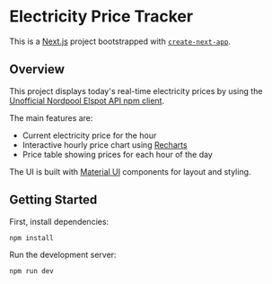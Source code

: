 # Electricity Price Tracker

This is a [Next.js](https://nextjs.org/) project bootstrapped with [`create-next-app`](https://github.com/vercel/next.js/tree/canary/packages/create-next-app).

## Overview

This project displays today's real-time electricity prices by using the [Unofficial Nordpool Elspot API npm client](https://github.com/samuelmr/nordpool-node?tab=readme-ov-file).

The main features are:

- Current electricity price for the hour
- Interactive hourly price chart using [Recharts](https://recharts.org)
- Price table showing prices for each hour of the day

The UI is built with [Material UI](https://mui.com/) components for layout and styling.

## Getting Started

First, install dependencies:

```bash
npm install
```

Run the development server:

```bash
npm run dev
```
